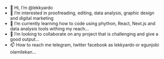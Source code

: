 - 👋 Hi, I’m @lekkyardo
- 👀 I’m interested in proofreading, editing, data analysis, graphic design and digital marketing
- 🌱 I’m currently learning how to code using phython, React, Next.js and data analysis tools withing my reach...
- 💞️ I’m looking to collaborate on any project that is challenging and give a good output...
- 📫 How to reach me telegram, twitter facebook as lekkyardo or egunjobi olamilekan...

<!---
lekkyardo/lekkyardo is a ✨ special ✨ repository because its `README.md` (this file) appears on your GitHub profile.
You can click the Preview link to take a look at your changes.
--->
